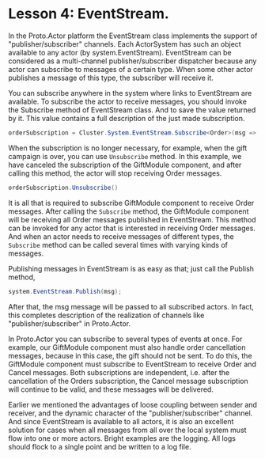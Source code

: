 # Lesson 4: EventStream.

In the Proto.Actor platform the EventStream class implements the support of "publisher/subscriber" channels. Each ActorSystem has such an object available to any actor (by system.EventStream). EventStream can be considered as a multi-channel publisher/subscriber dispatcher because any actor can subscribe to messages of a certain type. When some other actor publishes a message of this type, the subscriber will receive it.

You can subscribe anywhere in the system where links to EventStream are available. To subscribe the actor to receive messages, you should invoke the Subscribe method of EventStream class. And to save the value returned by it. This value contains a full description of the just made subscription.

```c#
orderSubscription = Cluster.System.EventStream.Subscribe<Order>(msg => Console.WriteLine("message received"))
```

When the subscription is no longer necessary, for example, when the gift campaign is over, you can use `Unsubscribe` method. In this example, we have canceled the subscription of the GiftModule component, and after calling this method, the actor will stop receiving Order messages.

```c#
orderSubscription.Unsubscribe()
```

It is all that is required to subscribe GiftModule component to receive Order messages. After calling the `Subscribe` method, the GiftModule component will be receiving all Order messages published in EventStream. This method can be invoked for any actor that is interested in receiving Order messages. And when an actor needs to receive messages of different types, the `Subscribe` method can be called several times with varying kinds of messages.

Publishing messages in EventStream is as easy as that; just call the Publish method, 

```c#
system.EventStream.Publish(msg);
```

After that, the msg message will be passed to all subscribed actors. In fact, this completes description of the realization of channels like "publisher/subscriber" in Proto.Actor.

In Proto.Actor you can subscribe to several types of events at once. For example, our GiftModule component must also handle order cancellation messages, because in this case, the gift should not be sent. To do this, the GiftModule component must subscribe to EventStream to receive Order and Cancel messages. Both subscriptions are independent, i.e. after the cancellation of the Orders subscription, the Cancel message subscription will continue to be valid, and these messages will be delivered.

Earlier we mentioned the advantages of loose coupling between sender and receiver, and the dynamic character of the "publisher/subscriber" channel. And since EventStream is available to all actors, it is also an excellent solution for cases when all messages from all over the local system must flow into one or more actors. Bright examples are the logging. All logs should flock to a single point and be written to a log file.